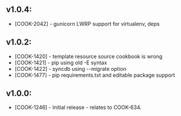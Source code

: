 ## v1.0.4:

* [COOK-2042] - gunicorn LWRP support for virtualenv, deps

## v1.0.2:

* [COOK-1420] - template resource source cookbook is wrong
* [COOK-1421] - pip using old -E syntax
* [COOK-1422] - syncdb using --migrate option
* [COOK-1477] - pip requirements.txt and editable package support

## v1.0.0:

* [COOK-1246] - Initial release - relates to COOK-634.
